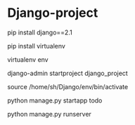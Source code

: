 # Django-project
pip install django==2.1

pip install virtualenv

virtualenv env

django-admin startproject django_project

source /home/sh/Django/env/bin/activate

python manage.py startapp todo

python manage.py runserver
